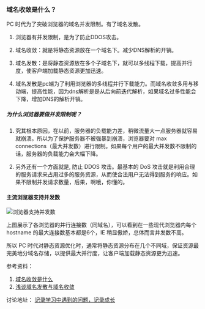 ### 域名收敛是什么？

PC 时代为了突破浏览器的域名并发限制。有了域名发散。

1. 浏览器有并发限制，是为了防止DDOS攻击。

2. 域名收敛：就是将静态资源放在一个域名下。减少DNS解析的开销。

3. 域名发散：是将静态资源放在多个子域名下，就可以多线程下载，提高并行度，使客户端加载静态资源更加迅速。

4. 域名发散是pc端为了利用浏览器的多线程并行下载能力。而域名收敛多用与移动端，提高性能，因为dns解析是是从后向前迭代解析，如果域名过多性能会下降，增加DNS的解析开销。

##### 为什么浏览器要做并发限制呢？

1. 究其根本原因，在以前，服务器的负载能力差，稍微流量大一点服务器就容易就崩溃。所以为了保护服务器不被强暴到崩溃，浏览器要对 max connections（最大并发数）进行限制。如果每个用户的最大并发数不限制的话，服务器的负载能力会大幅下降。

2. 另外还有一个方面就是, 防止 DDOS 攻击。最基本的 DoS 攻击就是利用合理的服务请求来占用过多的服务资源，从而使合法用户无法得到服务的响应。如果不限制并发请求数量，后果，啊哦，你懂的。

#### 主流浏览器支持并发数

![浏览器支持并发数](./assets/02/1.jpg)

上图展示了各浏览器的并行连接数（同域名），可以看到在一些现代浏览器内每个 hostname 的最大连接数基本都是6个，IE 稍显傲娇，总体而言并发数不高。

所以 PC 时代对静态资源优化时，通常将静态资源分布在几个不同域，保证资源最完美地分域名存储，以提供最大并行度，让客户端加载静态资源更为迅速。

参考资料：
1. [域名收敛是什么](http://blog.csdn.net/fan2252228703/article/details/78119061)
2. [浅谈域名发散与域名收敛](http://blog.csdn.net/three_bird/article/details/51312598)

讨论地址：
 [记录学习中遇到的问题，记录成长](https://github.com/mynane/web-problem)
